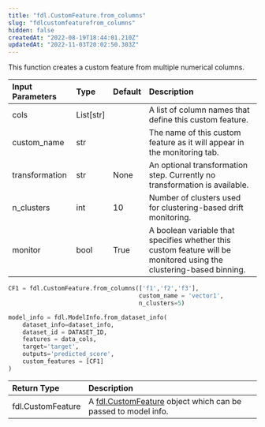 ```yaml
---
title: "fdl.CustomFeature.from_columns"
slug: "fdlcustomfeaturefrom_columns"
hidden: false
createdAt: "2022-08-19T18:44:01.210Z"
updatedAt: "2022-11-03T20:02:50.303Z"
---
```

This function creates a custom feature from multiple numerical columns.  

| Input Parameters | Type      | Default | Description                                                                                                         |
| :--------------- | :-------- | :------ | :------------------------------------------------------------------------------------------------------------------ |
| cols             | List[str] |         | A list of column names that define this custom feature.                                                             |
| custom_name      | str       |         | The name of this custom feature as it will appear in the monitoring tab.                                            |
| transformation   | str       | None    | An optional transformation step. Currently no transformation is available.                                          |
| n_clusters       | int       | 10      | Number of clusters used for clustering-based drift monitoring.                                                      |
| monitor          | bool      | True    | A boolean variable that specifies whether this custom feature will be monitored using the clustering-based binning. |

```python Usage
CF1 = fdl.CustomFeature.from_columns(['f1','f2','f3'], 
                                     custom_name = 'vector1',
                                     n_clusters=5)

model_info = fdl.ModelInfo.from_dataset_info(
    dataset_info=dataset_info,
    dataset_id = DATASET_ID,
    features = data_cols,
    target='target',
    outputs='predicted_score',
    custom_features = [CF1]
)
```



| Return Type       | Description                                                                                                                         |
| :---------------- | :---------------------------------------------------------------------------------------------------------------------------------- |
| fdl.CustomFeature | A [fdl.CustomFeature](https://dash.readme.com/project/fiddler/v1.3/refs/fdlcustomfeature) object which can be passed to model info. |